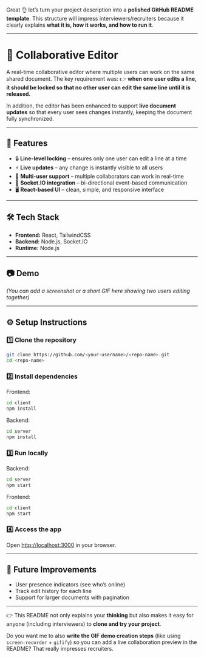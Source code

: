 Great 👌 let’s turn your project description into a **polished GitHub README template**.
This structure will impress interviewers/recruiters because it clearly explains **what it is, how it works, and how to run it**.

---

# 📄 Collaborative Editor

A real-time collaborative editor where multiple users can work on the same shared document.
The key requirement was:
👉 **when one user edits a line, it should be locked so that no other user can edit the same line until it is released.**

In addition, the editor has been enhanced to support **live document updates** so that every user sees changes instantly, keeping the document fully synchronized.

---

## 🚀 Features

* 🔒 **Line-level locking** – ensures only one user can edit a line at a time
* ⚡ **Live updates** – any change is instantly visible to all users
* 👥 **Multi-user support** – multiple collaborators can work in real-time
* 🔗 **Socket.IO integration** – bi-directional event-based communication
* 🖥️ **React-based UI** – clean, simple, and responsive interface

---

## 🛠️ Tech Stack

* **Frontend:** React, TailwindCSS
* **Backend:** Node.js, Socket.IO
* **Runtime:** Node.js

---

## 📷 Demo

*(You can add a screenshot or a short GIF here showing two users editing together)*

---

## ⚙️ Setup Instructions

### 1️⃣ Clone the repository

```bash
git clone https://github.com/<your-username>/<repo-name>.git
cd <repo-name>
```

### 2️⃣ Install dependencies

Frontend:

```bash
cd client
npm install
```

Backend:

```bash
cd server
npm install
```

### 3️⃣ Run locally

Backend:

```bash
cd server
npm start
```

Frontend:

```bash
cd client
npm start
```

### 4️⃣ Access the app

Open [http://localhost:3000](http://localhost:3000) in your browser.

---

## 🔮 Future Improvements

* User presence indicators (see who’s online)
* Track edit history for each line
* Support for larger documents with pagination

---

👉 This README not only explains your **thinking** but also makes it easy for anyone (including interviewers) to **clone and try your project**.

Do you want me to also **write the GIF demo creation steps** (like using `screen-recorder` + `gifify`) so you can add a live collaboration preview in the README? That really impresses recruiters.

